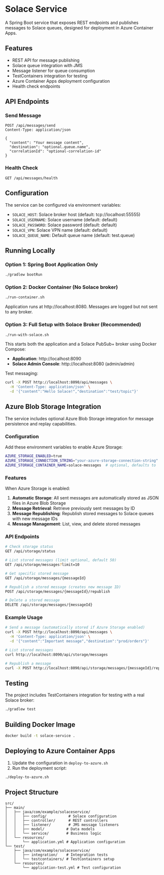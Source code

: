 # Solace Service

A Spring Boot service that exposes REST endpoints and publishes messages to Solace queues, designed for deployment in Azure Container Apps.

## Features

- REST API for message publishing
- Solace queue integration with JMS
- Message listener for queue consumption
- TestContainers integration for testing
- Azure Container Apps deployment configuration
- Health check endpoints

## API Endpoints

### Send Message
```http
POST /api/messages/send
Content-Type: application/json

{
  "content": "Your message content",
  "destination": "optional.queue.name",
  "correlationId": "optional-correlation-id"
}
```

### Health Check
```http
GET /api/messages/health
```

## Configuration

The service can be configured via environment variables:

- `SOLACE_HOST`: Solace broker host (default: tcp://localhost:55555)
- `SOLACE_USERNAME`: Solace username (default: default)
- `SOLACE_PASSWORD`: Solace password (default: default)
- `SOLACE_VPN`: Solace VPN name (default: default)
- `SOLACE_QUEUE_NAME`: Default queue name (default: test.queue)

## Running Locally

### Option 1: Spring Boot Application Only
```bash
./gradlew bootRun
```

### Option 2: Docker Container (No Solace broker)
```bash
./run-container.sh
```
Application runs at http://localhost:8080. Messages are logged but not sent to any broker.

### Option 3: Full Setup with Solace Broker (Recommended)
```bash
./run-with-solace.sh
```
This starts both the application and a Solace PubSub+ broker using Docker Compose:
- **Application**: http://localhost:8090
- **Solace Admin Console**: http://localhost:8080 (admin/admin)

Test messaging:
```bash
curl -X POST http://localhost:8090/api/messages \
  -H 'Content-Type: application/json' \
  -d '{"content":"Hello Solace!","destination":"test/topic"}'
```

## Azure Blob Storage Integration

The service includes optional Azure Blob Storage integration for message persistence and replay capabilities.

### Configuration

Add these environment variables to enable Azure Storage:

```bash
AZURE_STORAGE_ENABLED=true
AZURE_STORAGE_CONNECTION_STRING="your-azure-storage-connection-string"
AZURE_STORAGE_CONTAINER_NAME=solace-messages  # optional, defaults to 'solace-messages'
```

### Features

When Azure Storage is enabled:

1. **Automatic Storage**: All sent messages are automatically stored as JSON files in Azure Blob Storage
2. **Message Retrieval**: Retrieve previously sent messages by ID
3. **Message Republishing**: Republish stored messages to Solace queues with new message IDs
4. **Message Management**: List, view, and delete stored messages

### API Endpoints

```bash
# Check storage status
GET /api/storage/status

# List stored messages (limit optional, default 50)
GET /api/storage/messages?limit=10

# Get specific stored message
GET /api/storage/messages/{messageId}

# Republish a stored message (creates new message ID)
POST /api/storage/messages/{messageId}/republish

# Delete a stored message
DELETE /api/storage/messages/{messageId}
```

### Example Usage

```bash
# Send a message (automatically stored if Azure Storage enabled)
curl -X POST http://localhost:8090/api/messages \
  -H 'Content-Type: application/json' \
  -d '{"content":"Important message","destination":"prod/orders"}'

# List stored messages
curl http://localhost:8090/api/storage/messages

# Republish a message
curl -X POST http://localhost:8090/api/storage/messages/{messageId}/republish
```

## Testing

The project includes TestContainers integration for testing with a real Solace broker:

```bash
./gradlew test
```

## Building Docker Image

```bash
docker build -t solace-service .
```

## Deploying to Azure Container Apps

1. Update the configuration in `deploy-to-azure.sh`
2. Run the deployment script:

```bash
./deploy-to-azure.sh
```

## Project Structure

```
src/
├── main/
│   ├── java/com/example/solaceservice/
│   │   ├── config/          # Solace configuration
│   │   ├── controller/      # REST controllers
│   │   ├── listener/        # JMS message listeners
│   │   ├── model/          # Data models
│   │   └── service/        # Business logic
│   └── resources/
│       └── application.yml # Application configuration
└── test/
    ├── java/com/example/solaceservice/
    │   ├── integration/    # Integration tests
    │   └── testcontainers/ # TestContainers setup
    └── resources/
        └── application-test.yml # Test configuration
```